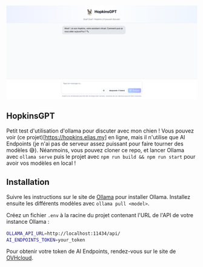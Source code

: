 ![Illustration](.github/illustration.png)

## HopkinsGPT

Petit test d'utilisation d'ollama pour discuter avec mon chien ! Vous pouvez voir (ce projet)[https://hopkins.elias.my] en ligne, mais il n'utilise que AI Endpoints (je n'ai pas de serveur assez puissant pour faire tourner des modèles 😅). Néanmoins, vous pouvez cloner ce repo, et lancer Ollama avec `ollama serve` puis le projet avec `npm run build && npm run start` pour avoir vos modèles en local !

## Installation

Suivre les instructions sur le site de [Ollama](https://ollama.com/) pour installer Ollama.
Installez ensuite les différents modèles avec `ollama pull <model>`.

Créez un fichier `.env` à la racine du projet contenant l'URL de l'API de votre instance Ollama :

```bash
OLLAMA_API_URL=http://localhost:11434/api/
AI_ENDPOINTS_TOKEN=your_token
```

Pour obtenir votre token de AI Endpoints, rendez-vous sur le site de [OVHcloud](https://endpoints.ai.cloud.ovh.net/).
